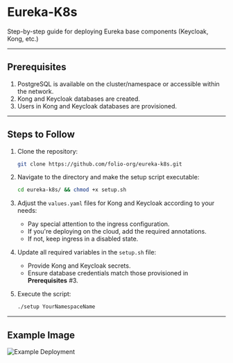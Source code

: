 
# Eureka-K8s

Step-by-step guide for deploying Eureka base components (Keycloak, Kong, etc.)

---

## Prerequisites

1. PostgreSQL is available on the cluster/namespace or accessible within the network.
2. Kong and Keycloak databases are created.
3. Users in Kong and Keycloak databases are provisioned.

---

## Steps to Follow

1. Clone the repository:
   ```bash
   git clone https://github.com/folio-org/eureka-k8s.git
   ```

2. Navigate to the directory and make the setup script executable:
   ```bash
   cd eureka-k8s/ && chmod +x setup.sh
   ```

3. Adjust the `values.yaml` files for Kong and Keycloak according to your needs:
   - Pay special attention to the ingress configuration.
   - If you're deploying on the cloud, add the required annotations.
   - If not, keep ingress in a disabled state.

4. Update all required variables in the `setup.sh` file:
   - Provide Kong and Keycloak secrets.
   - Ensure database credentials match those provisioned in **Prerequisites** #3.

5. Execute the script:
   ```bash
   ./setup YourNamespaceName
   ```

---

## Example Image

![Example Deployment](https://github.com/user-attachments/assets/5d8ead13-7949-42de-90f1-6fdf60640f2f)
